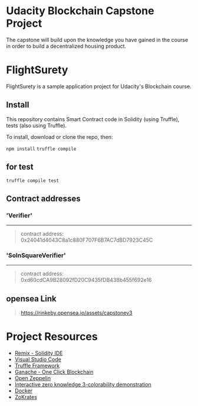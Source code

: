 # Udacity Blockchain Capstone Project

The capstone will build upon the knowledge you have gained in the course in order to build a decentralized housing product. 

# FlightSurety

FlightSurety is a sample application project for Udacity's Blockchain course.

## Install

This repository contains Smart Contract code in Solidity (using Truffle), tests (also using Truffle).

To install, download or clone the repo, then:

`npm install`
`truffle compile`

## for test 

`
truffle compile test
`

## Contract addresses

### 'Verifier'
   --------------------
   > contract address:    0x24041d4043C8a1c880F707F6B7AC7dBD7923C45C


### 'SolnSquareVerifier'
   ------------------------------
   > contract address:    0xd60cdCA9B28092fD20C9435fDB438b455f692e16
   
##  opensea Link
> https://rinkeby.opensea.io/assets/capstonev3
   
 

# Project Resources

* [Remix - Solidity IDE](https://remix.ethereum.org/)
* [Visual Studio Code](https://code.visualstudio.com/)
* [Truffle Framework](https://truffleframework.com/)
* [Ganache - One Click Blockchain](https://truffleframework.com/ganache)
* [Open Zeppelin ](https://openzeppelin.org/)
* [Interactive zero knowledge 3-colorability demonstration](http://web.mit.edu/~ezyang/Public/graph/svg.html)
* [Docker](https://docs.docker.com/install/)
* [ZoKrates](https://github.com/Zokrates/ZoKrates)
